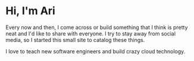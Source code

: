 # Hi, I'm Ari

Every now and then, I come across or build something that I think is pretty neat and I'd like to share with everyone. I try to stay away from social media, so I started this small site to catalog these things.

I love to teach new software engineers and build crazy cloud technology.
